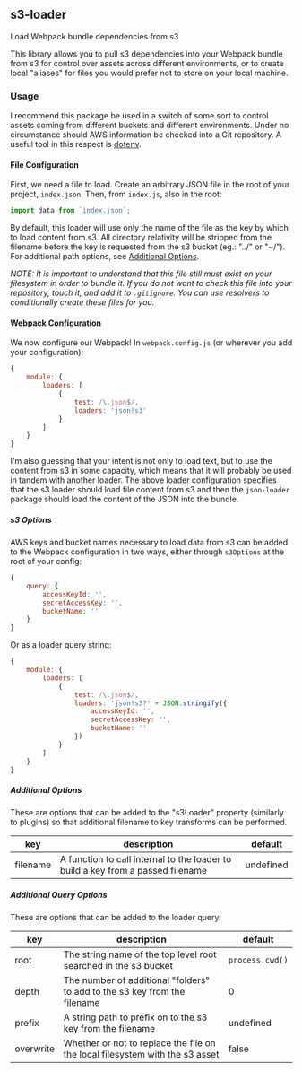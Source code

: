 ## s3-loader
Load Webpack bundle dependencies from s3

This library allows you to pull s3 dependencies into your Webpack bundle from
s3 for control over assets across different environments, or to create local
"aliases" for files you would prefer not to store on your local machine.

### Usage
I recommend this package be used in a switch of some sort to control assets
coming from different buckets and different environments. Under no circumstance
should AWS information be checked into a Git repository. A useful tool in this
respect is [dotenv](https://github.com/motdotla/dotenv "dotenv").

#### File Configuration
First, we need a file to load. Create an arbitrary JSON file in the root of
your project, `index.json`. Then, from `index.js`, also in the root:

```javascript
import data from `index.json`;
```

By default, this loader will use only the name of the file as the key by which
to load content from s3. All directory relativity will be stripped from the
filename before the key is requested from the s3 bucket (eg.: "../" or "~/").
For additional path options, see [Additional Options](#additional-options).

*NOTE: It is important to understand that this file still must exist on your
filesystem in order to bundle it. If you do not want to check this file into
your repository, touch it, and add it to `.gitignore`. You can use resolvers to
conditionally create these files for you.*

#### Webpack Configuration
We now configure our Webpack! In `webpack.config.js` (or wherever you add your
configuration):

```javascript
{
    module: {
        loaders: [
            {
                test: /\.json$/,
                loaders: 'json!s3'
            }
        ]
    }
}
```

I'm also guessing that your intent is not only to load text, but to use the
content from s3 in some capacity, which means that it will probably be used in
tandem with another loader. The above loader configuration specifies that the s3
loader should load file content from s3 and then the `json-loader` package
should load the content of the JSON into the bundle.

##### s3 Options
AWS keys and bucket names necessary to load data from s3 can be added to the
Webpack configuration in two ways, either through `s3Options` at the root of
your config:

```javascript
{
    query: {
        accessKeyId: '',
        secretAccessKey: '',
        bucketName: ''
    }
}
```

Or as a loader query string:

```javascript
{
    module: {
        loaders: [
            {
                test: /\.json$/,
                loaders: 'json!s3?' + JSON.stringify({
                    accessKeyId: '',
                    secretAccessKey: '',
                    bucketName: ''
                })
            }
        ]
    }
}
```

##### Additional Options

These are options that can be added to the "s3Loader" property (similarly to plugins) so that additional filename to key transforms can be performed.

| key        | description                                                                              | default         |
|------------|------------------------------------------------------------------------------------------|-----------------|
| filename   | A function to call internal to the loader to build a key from a passed filename          | undefined       |

##### Additional Query Options

These are options that can be added to the loader query.

| key        | description                                                                              | default         |
|------------|------------------------------------------------------------------------------------------|-----------------|
| root       | The string name of the top level root searched in the s3 bucket                          | `process.cwd()` |
| depth      | The number of additional "folders" to add to the s3 key from the filename                | 0               |
| prefix     | A string path to prefix on to the s3 key from the filename                               | undefined       |
| overwrite  | Whether or not to replace the file on the local filesystem with the s3 asset             | false           |